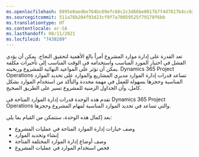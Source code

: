 ```yaml
---
ms.openlocfilehash: 8995e0aedbe764bc69efc66c2c3d66be0017b7f4d7817b4cc63523833938630c
ms.sourcegitcommit: 511a76b204f93d23cf9f7a70059525f79170f6bb
ms.translationtype: HT
ms.contentlocale: ar-SA
ms.lasthandoff: 08/11/2021
ms.locfileid: "7438289"
---
```

تعد القدرة على إدارة موارد المشروع أمراً بالغ الأهمية لتحقيق النجاح. يمكن أن يؤدي الفشل في اختيار المورد المناسب واستخدامه في الوقت المناسب إلى تأخيرات مكلفة يمكن أن تؤثر على المواعيد النهائية للمشروع وربحيته. Dynamics 365 Project Operations تساعد قدرات إدارة الموارد مديري المشاريع والموارد على تحديد الموارد المناسبة وحجزها بسهولة للعمل في مهمة محددة والتأكد من استخدام الموارد بشكل كامل، وأن الجداول الزمنية للمشروع تسير على الطريق الصحيح.

تقدم هذه الوحدة قدرات إدارة الموارد المتاحة في Dynamics 365 Project Operations والتي تساعد في تحديد الموارد المناسبة لمهام المشروع وحجزها.

بعد إكمال هذه الوحدة، ستتمكن من القيام بما يلي:

 -  وصف خيارات إدارة الموارد المتاحة في عمليات المشروع
 -  إنشاء وتحديد الموارد
 -  وصف أوضاع إدارة الموارد المختلفة المتاحة
 -  فحص استخدام الموارد في عمليات المشروع
